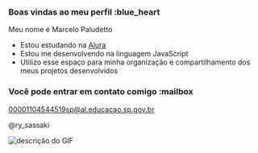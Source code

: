 ### Boas vindas ao meu perfil :blue_heart

Meu nome é Marcelo Paludetto

- Estou estudando na [Alura](https://www.alura.com.br)
- Estou me desenvolvendo na linguagem JavaScript
- Utilizo esse espaço para minha organização e compartilhamento dos meus projetos desenvolvidos

### Você pode entrar em contato comigo :mailbox

00001104544519sp@al.educacao.sp.gov.br

@ry_sassaki

![descrição do GIF](https://media1.tenor.com/m/-mLP3witqJIAAAAC/%C3%B1a%C3%B1o-elmatheusyeldiego.gif)
